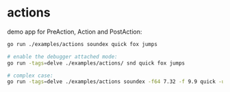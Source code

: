 # actions

demo app for PreAction, Action and PostAction:

```bash
go run ./examples/actions soundex quick fox jumps

# enable the debugger attached mode:
go run -tags=delve ./examples/actions/ snd quick fox jumps

# complex case:
go run -tags=delve ./examples/actions soundex -f64 7.32 -f 9.9 quick -u 72 fox -c64 2.718+5.71i jumps
```
